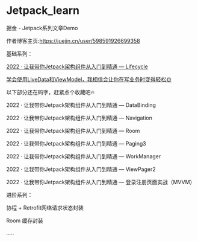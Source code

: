 # Jetpack_learn
掘金 - Jetpack系列文章Demo

作者博客主页:https://juejin.cn/user/598591926699358

基础系列：

[2022 · 让我带你Jetpack架构组件从入门到精通 — Lifecycle](https://juejin.cn/post/7110008681252536327)

[学会使用LiveData和ViewModel，我相信会让你在写业务时变得轻松🌞](https://juejin.cn/post/7111600906465968165)

以下部分还在码字，赶紧点个收藏吧🔥

2022 · 让我带你Jetpack架构组件从入门到精通 — DataBinding

2022 · 让我带你Jetpack架构组件从入门到精通 — Navigation

2022 · 让我带你Jetpack架构组件从入门到精通 — Room

2022 · 让我带你Jetpack架构组件从入门到精通 — Paging3

2022 · 让我带你Jetpack架构组件从入门到精通 — WorkManager

2022 · 让我带你Jetpack架构组件从入门到精通 — ViewPager2

2022 · 让我带你Jetpack架构组件从入门到精通 — 登录注册页面实战（MVVM）

进阶系列：

协程 + Retrofit网络请求状态封装

Room 缓存封装

.....


